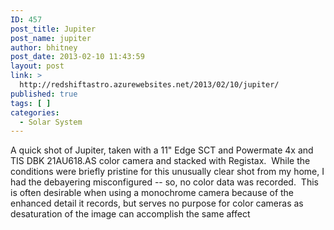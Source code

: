 ```yaml
---
ID: 457
post_title: Jupiter
post_name: jupiter
author: bhitney
post_date: 2013-02-10 11:43:59
layout: post
link: >
  http://redshiftastro.azurewebsites.net/2013/02/10/jupiter/
published: true
tags: [ ]
categories:
  - Solar System
---
```

A quick shot of Jupiter, taken with a 11" Edge SCT and Powermate 4x and TIS DBK 21AU618.AS color camera and stacked with Registax.  While the conditions were briefly pristine for this unusually clear shot from my home, I had the debayering misconfigured -- so, no color data was recorded.  This is often desirable when using a monochrome camera because of the enhanced detail it records, but serves no purpose for color cameras as desaturation of the image can accomplish the same affect